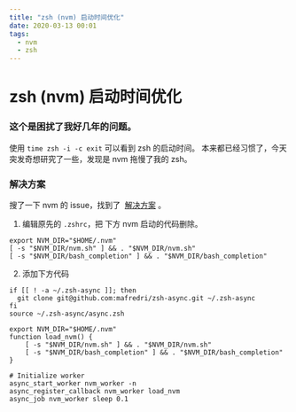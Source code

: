 ```yaml
---
title: "zsh (nvm) 启动时间优化"
date: 2020-03-13 00:01
tags:
  - nvm
  - zsh
---
```


# zsh (nvm) 启动时间优化

### 这个是困扰了我好几年的问题。

使用 `time zsh -i -c exit` 可以看到 zsh 的启动时间。
本来都已经习惯了，今天突发奇想研究了一些，发现是 nvm 拖慢了我的 zsh。

### 解决方案

搜了一下 nvm 的 issue，找到了  [解决方案](https://github.com/nvm-sh/nvm/issues/539#issuecomment-403661578) 。

1. 编辑原先的 `.zshrc`，把 下方 nvm 启动的代码删除。

```shell
export NVM_DIR="$HOME/.nvm"
[ -s "$NVM_DIR/nvm.sh" ] && . "$NVM_DIR/nvm.sh"
[ -s "$NVM_DIR/bash_completion" ] && . "$NVM_DIR/bash_completion"
```

2. 添加下方代码

```shell
if [[ ! -a ~/.zsh-async ]]; then
  git clone git@github.com:mafredri/zsh-async.git ~/.zsh-async
fi
source ~/.zsh-async/async.zsh

export NVM_DIR="$HOME/.nvm"
function load_nvm() {
    [ -s "$NVM_DIR/nvm.sh" ] && . "$NVM_DIR/nvm.sh"
    [ -s "$NVM_DIR/bash_completion" ] && . "$NVM_DIR/bash_completion"
}

# Initialize worker
async_start_worker nvm_worker -n
async_register_callback nvm_worker load_nvm
async_job nvm_worker sleep 0.1
```
